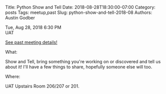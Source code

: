 Title: Python Show and Tell
Date: 2018-08-28T18:30:00-07:00
Category: posts
Tags: meetup,past
Slug: python-show-and-tell-2018-08
Authors: Austin Godber

<div class="meetup-time">
<i class="far fa-clock"></i> Tue, Aug 28, 2018 6:30 PM
</div>

<div class="meetup-venue">
<i class="fas fa-map-marked-alt"></i> UAT 
</div>



<i class="fab fa-meetup"></i> <a href="https://www.meetup.com/Phoenix-Python-Meetup-Group/events/253529398/">See past meeting details!</a>





<p>What:</p> <p>Show and Tell, bring something you're working on or discovered and tell us about it! I'll have a few things to share, hopefully someone else will too.</p> <p>Where:</p> <p>UAT Upstairs Room 206/207 or 201.</p> 